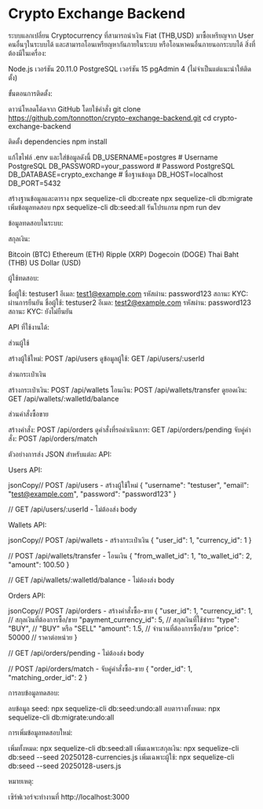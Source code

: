 # Crypto Exchange Backend

ระบบแลกเปลี่ยน Cryptocurrency ที่สามารถนำเงิน Fiat (THB,USD) มาซื้อเหรียญจาก User คนอื่นๆในระบบได้ และสามารถโอนเหรียญหากันภายในระบบ หรือโอนหาคนอื่นภายนอกระบบได้
สิ่งที่ต้องมีในเครื่อง:

Node.js เวอร์ชัน 20.11.0
PostgreSQL เวอร์ชัน 15
pgAdmin 4 (ไม่จำเป็นแต่แนะนำให้ติดตั้ง)

ขั้นตอนการติดตั้ง:

ดาวน์โหลดโค้ดจาก GitHub โดยใช้คำสั่ง
git clone https://github.com/tonnotton/crypto-exchange-backend.git
cd crypto-exchange-backend

ติดตั้ง dependencies
npm install

แก้ไขไฟล์ .env และใส่ข้อมูลดังนี้
DB_USERNAME=postgres           # Username PostgreSQL
DB_PASSWORD=your_password      # Password PostgreSQL
DB_DATABASE=crypto_exchange   # ชื่อฐานข้อมูล
DB_HOST=localhost            
DB_PORT=5432

สร้างฐานข้อมูลและตาราง
npx sequelize-cli db:create
npx sequelize-cli db:migrate
เพิ่มข้อมูลทดสอบ
npx sequelize-cli db:seed:all
รันโปรแกรม
npm run dev

ข้อมูลทดสอบในระบบ:

สกุลเงิน:

Bitcoin (BTC)
Ethereum (ETH)
Ripple (XRP)
Dogecoin (DOGE)
Thai Baht (THB)
US Dollar (USD)


ผู้ใช้ทดสอบ:

ชื่อผู้ใช้: testuser1
อีเมล: test1@example.com
รหัสผ่าน: password123
สถานะ KYC: ผ่านการยืนยัน
ชื่อผู้ใช้: testuser2
อีเมล: test2@example.com
รหัสผ่าน: password123
สถานะ KYC: ยังไม่ยืนยัน



API ที่ใช้งานได้:

ส่วนผู้ใช้

สร้างผู้ใช้ใหม่: POST /api/users
ดูข้อมูลผู้ใช้: GET /api/users/:userId


ส่วนกระเป๋าเงิน

สร้างกระเป๋าเงิน: POST /api/wallets
โอนเงิน: POST /api/wallets/transfer
ดูยอดเงิน: GET /api/wallets/:walletId/balance


ส่วนคำสั่งซื้อขาย

สร้างคำสั่ง: POST /api/orders
ดูคำสั่งที่รอดำเนินการ: GET /api/orders/pending
จับคู่คำสั่ง: POST /api/orders/match

ตัวอย่างการส่ง JSON สำหรับแต่ละ API:

Users API:

jsonCopy// POST /api/users - สร้างผู้ใช้ใหม่
{
  "username": "testuser",
  "email": "test@example.com",
  "password": "password123"
}

// GET /api/users/:userId - ไม่ต้องส่ง body

Wallets API:

jsonCopy// POST /api/wallets - สร้างกระเป๋าเงิน
{
  "user_id": 1,
  "currency_id": 1
}

// POST /api/wallets/transfer - โอนเงิน
{
  "from_wallet_id": 1,
  "to_wallet_id": 2,
  "amount": 100.50
}

// GET /api/wallets/:walletId/balance - ไม่ต้องส่ง body

Orders API:

jsonCopy// POST /api/orders - สร้างคำสั่งซื้อ-ขาย
{
  "user_id": 1,
  "currency_id": 1,        // สกุลเงินที่ต้องการซื้อ/ขาย
  "payment_currency_id": 5, // สกุลเงินที่ใช้ชำระ
  "type": "BUY",          // "BUY" หรือ "SELL"
  "amount": 1.5,          // จำนวนที่ต้องการซื้อ/ขาย
  "price": 50000          // ราคาต่อหน่วย
}

// GET /api/orders/pending - ไม่ต้องส่ง body

// POST /api/orders/match - จับคู่คำสั่งซื้อ-ขาย
{
  "order_id": 1,
  "matching_order_id": 2
}

การลบข้อมูลทดสอบ:

ลบข้อมูล seed: npx sequelize-cli db:seed:undo:all
ลบตารางทั้งหมด: npx sequelize-cli db:migrate:undo:all

การเพิ่มข้อมูลทดสอบใหม่:

เพิ่มทั้งหมด: npx sequelize-cli db:seed:all
เพิ่มเฉพาะสกุลเงิน: npx sequelize-cli db:seed --seed 20250128-currencies.js
เพิ่มเฉพาะผู้ใช้: npx sequelize-cli db:seed --seed 20250128-users.js

หมายเหตุ:

เซิร์ฟเวอร์จะทำงานที่ http://localhost:3000
